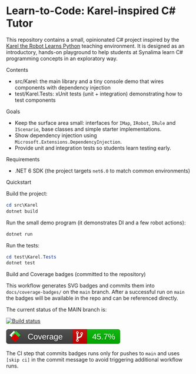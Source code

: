 # Learn-to-Code: Karel-inspired C# Tutor

This repository contains a small, opinionated C# project inspired by the [Karel the Robot Learns Python](https://compedu.stanford.edu/karel-reader/docs/python/en/intro.html) teaching environment. It is designed as an introductory, hands-on playground to help students at Synalima learn C# programming concepts in an exploratory way.

Contents

- src/Karel: the main library and a tiny console demo that wires components with dependency injection
- test/Karel.Tests: xUnit tests (unit + integration) demonstrating how to test components

Goals

- Keep the surface area small: interfaces for `IMap`, `IRobot`, `IRule` and `IScenario`, base classes and simple starter implementations.
- Show dependency injection using `Microsoft.Extensions.DependencyInjection`.
- Provide unit and integration tests so students learn testing early.

Requirements

- .NET 6 SDK (the project targets `net6.0` to match common environments)

Quickstart

Build the project:

```powershell
cd src\Karel
dotnet build
```

Run the small demo program (it demonstrates DI and a few robot actions):

```powershell
dotnet run
```

Run the tests:

```powershell
cd test\Karel.Tests
dotnet test
```

Build and Coverage badges (committed to the repository)

This workflow generates SVG badges and commits them into `docs/coverage-badges/` on the `main` branch. After a successful run on `main` the badges will be available in the repo and can be referenced directly.

The current status of the MAIN branch is:

[![Build status](https://github.com/Synalima/learn-to-code/actions/workflows/ci.yml/badge.svg?branch=main)](https://github.com/Synalima/learn-to-code/actions/workflows/ci.yml)

[![Branch coverage](https://raw.githubusercontent.com/Synalima/learn-to-code/main/docs/coverage-badges/badge_branchcoverage.svg)](https://raw.githubusercontent.com/Synalima/learn-to-code/main/docs/coverage-badges/badge_branchcoverage.svg)

The CI step that commits badges runs only for pushes to `main` and uses `[skip ci]` in the commit message to avoid triggering additional workflow runs.
